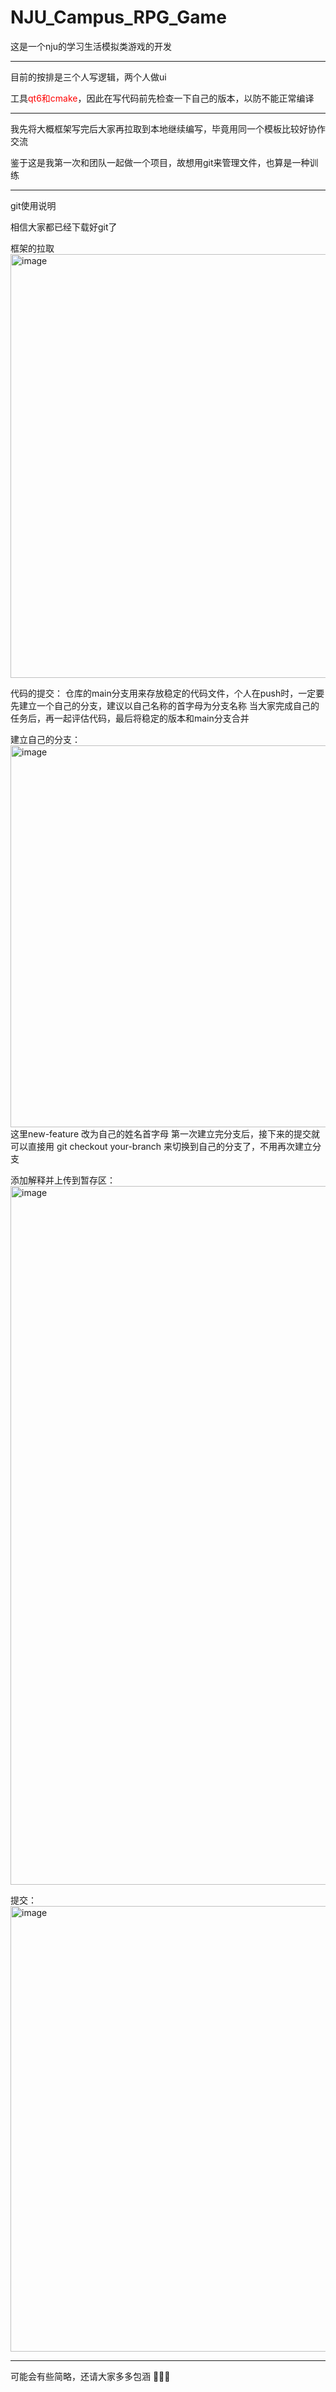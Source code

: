 # NJU_Campus_RPG_Game
这是一个nju的学习生活模拟类游戏的开发

---------------------------------------------------------------------

目前的按排是三个人写逻辑，两个人做ui

工具<span style="color:red">qt6和cmake</span>，因此在写代码前先检查一下自己的版本，以防不能正常编译

----------------------------------------------------------------------

我先将大概框架写完后大家再拉取到本地继续编写，毕竟用同一个模板比较好协作交流

鉴于这是我第一次和团队一起做一个项目，故想用git来管理文件，也算是一种训练

-----------------------------------------------------------------------
git使用说明

相信大家都已经下载好git了

框架的拉取
<img width="1066" height="678" alt="image" src="https://github.com/user-attachments/assets/0b6b7370-93f8-44b9-a775-ae5aa92276f9" />

代码的提交：
仓库的main分支用来存放稳定的代码文件，个人在push时，一定要先建立一个自己的分支，建议以自己名称的首字母为分支名称
当大家完成自己的任务后，再一起评估代码，最后将稳定的版本和main分支合并

建立自己的分支：
<img width="874" height="611" alt="image" src="https://github.com/user-attachments/assets/b758ec80-dea0-42dc-aece-0ab0099a8450" />
这里new-feature 改为自己的姓名首字母
第一次建立完分支后，接下来的提交就可以直接用 git checkout your-branch 来切换到自己的分支了，不用再次建立分支

添加解释并上传到暂存区：
<img width="927" height="1118" alt="image" src="https://github.com/user-attachments/assets/a0697223-1ffa-4e5d-b7d1-c2508e1bcaae" />

提交：
<img width="888" height="713" alt="image" src="https://github.com/user-attachments/assets/f3830b1b-64a8-40ed-bd22-8e7b8a8aa287" />

------------------------------------------------------------------------

可能会有些简略，还请大家多多包涵 🤲🙏😊


